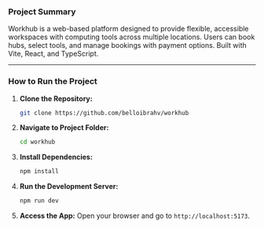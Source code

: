 ### **Project Summary**

Workhub is a web-based platform designed to provide flexible, accessible workspaces with computing tools across multiple locations. Users can book hubs, select tools, and manage bookings with payment options. Built with Vite, React, and TypeScript.

---

### **How to Run the Project**

1. **Clone the Repository:**
   ```bash
   git clone https://github.com/belloibrahv/workhub
   ```

2. **Navigate to Project Folder:**
   ```bash
   cd workhub
   ```

3. **Install Dependencies:**
   ```bash
   npm install
   ```

4. **Run the Development Server:**
   ```bash
   npm run dev
   ```

5. **Access the App:**
   Open your browser and go to `http://localhost:5173`.
